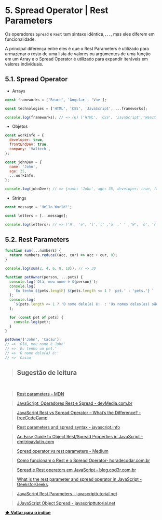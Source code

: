 # 5. Spread Operator | Rest Parameters

Os operadores `Spread` e `Rest` tem sintaxe idêntica,`...`, mas eles diferem em funcionalidade.

A principal diferença entre eles é que o Rest Parameters é utilizado para armazenar o resto de uma lista de valores ou argumentos de uma função em um Array e o Spread Operator é utilizado para expandir iteráveis em valores individuais.

## 5.1. Spread Operator

- Arrays

```js
const frameworks = ['React', 'Angular', 'Vue'];

const technologies = ['HTML', 'CSS', 'JavaScript', ...frameworks];

console.log(frameworks); // => (6) ['HTML', 'CSS', 'JavaScript','React', 'Angular', 'Vue']
```

- Objetos

```js
const workInfo = {
  developer: true,
  frontEndDev: true,
  company: 'Valtech',
};

const johnDev = {
  name: 'John',
  age: 35,
  ...workInfo,
};

console.log(johnDev); // => {name: 'John', age: 35, developer: true, frontEndDev: true, company: 'Valtech'}
```

- Strings

```js
const message = 'Hello World!';

const letters = [...message];

console.log(letters); // => ['H', 'e', 'l','l' ,'o' ,' ' ,'W', 'o', 'r' ,'l' ,'d' , '!']
```

## 5.2. Rest Parameters

```js
function sum(...numbers) {
  return numbers.reduce((acc, cur) => acc + cur, 0);
}

console.log(sum(2, 4, 6, 8, 10)); // => 30
```

```js
function petOwner(person, ...pets) {
  console.log(`Olá, meu nome é ${person}`);
  console.log(
    `Eu tenho ${pets.length} ${pets.length <= 1 ? 'pet.' : 'pets.'} `
  );
  console.log(
    `${pets.length <= 1 ? 'O nome dele(a) é:' : 'Os nomes deles(as) são:'} `
  );

  for (const pet of pets) {
    console.log(pet);
  }
}

petOwner('John', 'Cacau');
// => 'Olá, meu nome é John'
// => 'Eu tenho um pet.'
// => 'O nome dele(a) é:'
// => 'Cacau'
```

> ## Sugestão de leitura

<br/>

> [Rest parameters - MDN](https://developer.mozilla.org/en-US/docs/Web/JavaScript/Reference/Functions/rest_parameters)

> [JavaScript: Operadores Rest e Spread - devMedia.com.br](https://www.devmedia.com.br/javascript-operadores-rest-e-spread/41200)

> [JavaScript Rest vs Spread Operator – What’s the Difference? - freeCodeCamp](https://www.freecodecamp.org/news/javascript-rest-vs-spread-operators/)

> [Rest parameters and spread syntax - javascript.info](https://javascript.info/rest-parameters-spread)

> [An Easy Guide to Object Rest/Spread Properties in JavaScript - dmitripavlutin.com](https://dmitripavlutin.com/object-rest-spread-properties-javascript/)

> [Spread operator vs rest parameters - Medium](https://medium.com/trainingcenter/spread-operator-vs-rest-parameters-f8688d8e1761)

> [Como funcionam o Rest e o Spread Operator- horadecodar.com.br](https://www.horadecodar.com.br/2019/03/19/como-funcionam-o-rest-e-o-spread-operator/)

> [Spread e Rest operators em JavaScript - blog.cod3r.com.br](https://blog.cod3r.com.br/spread-rest/)

> [What is the rest parameter and spread operator in JavaScript - GeeksforGeeks](https://www.geeksforgeeks.org/what-is-the-rest-parameter-and-spread-operator-in-javascript/)

> [JavaScript Rest Parameters - javascripttutorial.net](https://www.javascripttutorial.net/es6/javascript-rest-parameters/)

> [JJavaScript Object Spread - javascripttutorial.net](https://www.javascripttutorial.net/es-next/javascript-object-spread/)

**[⬆ Voltar para o índice](./README.md#javascript---advanced-concepts)**
